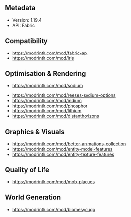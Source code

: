 ## Metadata

- Version: 1.19.4
- API: Fabric

## Compatibility

- https://modrinth.com/mod/fabric-api
- https://modrinth.com/mod/iris

## Optimisation & Rendering

- https://modrinth.com/mod/sodium
<!-- - https://modrinth.com/mod/sodium-extra -->
- https://modrinth.com/mod/reeses-sodium-options
- https://modrinth.com/mod/indium
- https://modrinth.com/mod/phosphor
- https://modrinth.com/mod/lithium
- https://modrinth.com/mod/distanthorizons

## Graphics & Visuals 

- https://modrinth.com/mod/better-animations-collection
- https://modrinth.com/mod/entity-model-features
- https://modrinth.com/mod/entity-texture-features

## Quality of Life

- https://modrinth.com/mod/mob-plaques

## World Generation

- https://modrinth.com/mod/biomesyougo
